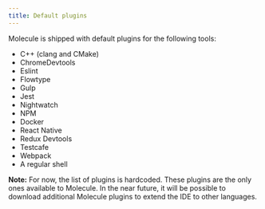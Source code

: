 ```yaml
---
title: Default plugins
---
```


Molecule is shipped with default plugins for the following tools:

- C++ (clang and CMake)
- ChromeDevtools
- Eslint
- Flowtype
- Gulp
- Jest
- Nightwatch
- NPM
- Docker
- React Native
- Redux Devtools
- Testcafe
- Webpack
- A regular shell

**Note:** For now, the list of plugins is hardcoded. These plugins are the only
ones available to Molecule. In the near future, it will be possible to download
additional Molecule plugins to extend the IDE to other languages.
